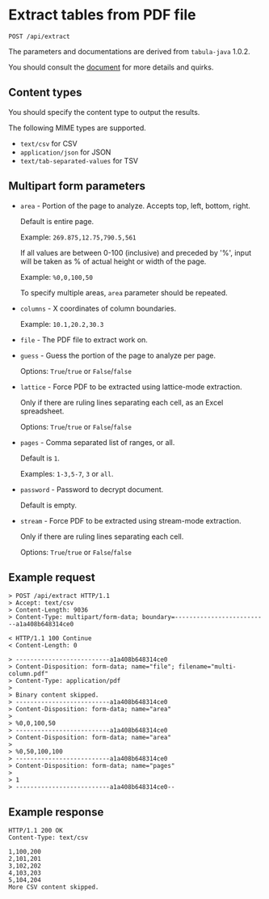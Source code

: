 # Extract tables from PDF file

`POST /api/extract`

The parameters and documentations are derived from `tabula-java` 1.0.2.

You should consult the [document][tabula-java-doc] for more details and quirks.

## Content types

You should specify the content type to output the results.

The following MIME types are supported.

- `text/csv` for CSV
- `application/json` for JSON
- `text/tab-separated-values` for TSV

## Multipart form parameters

- `area` - Portion of the page to analyze. Accepts top, left, bottom, right.

  Default is entire page.

  Example: `269.875,12.75,790.5,561`

  If all values are between 0-100 (inclusive) and preceded by '%',
  input will be taken as % of actual height or width of the page.

  Example: `%0,0,100,50`

  To specify multiple areas, `area` parameter should be repeated.

- `columns` - X coordinates of column boundaries.

  Example: `10.1,20.2,30.3`

- `file` - The PDF file to extract work on.

- `guess` - Guess the portion of the page to analyze per page.

  Options: `True`/`true` or `False`/`false`

- `lattice` - Force PDF to be extracted using lattice-mode extraction.

  Only if there are ruling lines separating each cell, as an Excel spreadsheet.

  Options: `True`/`true` or `False`/`false`

- `pages` - Comma separated list of ranges, or all.

  Default is `1`.

  Examples: `1-3,5-7`, `3` or `all`.

- `password` - Password to decrypt document.

  Default is empty.

- `stream` - Force PDF to be extracted using stream-mode extraction.

  Only if there are ruling lines separating each cell.

  Options: `True`/`true` or `False`/`false`

## Example request

```
> POST /api/extract HTTP/1.1
> Accept: text/csv
> Content-Length: 9036
> Content-Type: multipart/form-data; boundary=--------------------------a1a408b648314ce0

< HTTP/1.1 100 Continue
< Content-Length: 0

> --------------------------a1a408b648314ce0
> Content-Disposition: form-data; name="file"; filename="multi-column.pdf"
> Content-Type: application/pdf
>
> Binary content skipped.
> --------------------------a1a408b648314ce0
> Content-Disposition: form-data; name="area"
>
> %0,0,100,50
> --------------------------a1a408b648314ce0
> Content-Disposition: form-data; name="area"
>
> %0,50,100,100
> --------------------------a1a408b648314ce0
> Content-Disposition: form-data; name="pages"
>
> 1
> --------------------------a1a408b648314ce0--
```

## Example response

```
HTTP/1.1 200 OK
Content-Type: text/csv

1,100,200
2,101,201
3,102,202
4,103,203
5,104,204
More CSV content skipped.
```

[tabula-java-doc]: https://github.com/tabulapdf/tabula-java/blob/v1.0.2/README.md
